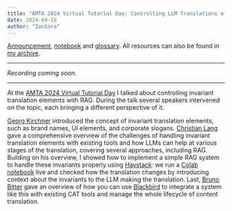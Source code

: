 ```yaml
---
title: "AMTA 2024 Virtual Tutorial Day: Controlling LLM Translations of Invariant Elements with RAG"
date: 2024-09-18
author: "ZanSara"
---
```


[Announcement](https://amtaweb.org/virtual-tutorial-day-program/), 
[notebook](https://colab.research.google.com/drive/1VMgK3DcVny_zTtAG_V3QSSdfSFBWAgmb?usp=sharing) and 
[glossary](https://docs.google.com/spreadsheets/d/1A1zk-u-RTSqBfE8LksZxihnp7KxWO7YK/edit?usp=sharing&ouid=102297935451395786183&rtpof=true&sd=true).
All resources can also be found in 
[my archive](https://drive.google.com/drive/folders/1_8vO8O5wcvqYyjDkt2NGbwF5X6aSWgV1?usp=sharing).

---

_Recording coming soon._

---

At the [AMTA 2024 Virtual Tutorial Day](https://amtaweb.org/virtual-tutorial-day-program/) I talked about controlling invariant translation elements with RAG. During the talk several speakers intervened on the topic, each bringing a different perspective of it. 

[Georg Kirchner](https://www.linkedin.com/in/georgkirchner/) introduced the concept of invariant translation elements, such as brand names, UI elements, and corporate slogans. [Christian Lang](https://www.linkedin.com/in/christian-lang-8942b0145/) gave a comprehensive overview of the challenges of handling invariant translation elements with existing tools and how LLMs can help at various stages of the translation, covering several approaches, including RAG. Building on his overview, I showed how to implement a simple RAG system to handle these invariants properly using [Haystack](https://haystack.deepset.ai/?utm_campaign=amta-2024): we run a [Colab notebook](https://colab.research.google.com/drive/1VMgK3DcVny_zTtAG_V3QSSdfSFBWAgmb?usp=sharing) live and checked how the translation changes by introducing context about the invariants to the LLM making the translation. Last, [Bruno Bitter](https://www.linkedin.com/in/brunobitter/) gave an overview of how you can use [Blackbird](https://www.blackbird.io/) to integrate a system like this with existing CAT tools and manage the whole lifecycle of content translation.

